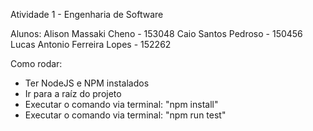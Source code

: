 Atividade 1 - Engenharia de Software

Alunos:
Alison Massaki Cheno - 153048
Caio Santos Pedroso - 150456
Lucas Antonio Ferreira Lopes - 152262

Como rodar:
- Ter NodeJS e NPM instalados
- Ir para a raíz do projeto
- Executar o comando via terminal: "npm install"
- Executar o comando via terminal: "npm run test"
